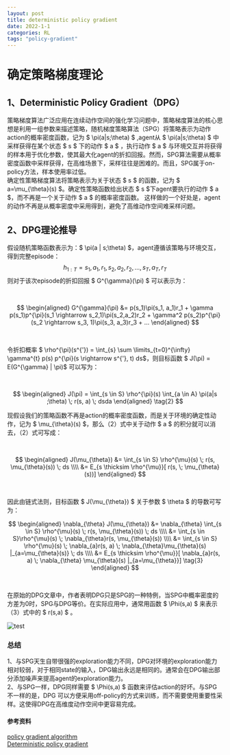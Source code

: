 ```yaml
---
layout: post
title: deterministic policy gradient
date: 2022-1-1
categories: RL
tags: "policy-gradient"
---
```




# 确定策略梯度理论

## 1、Deterministic Policy Gradient（DPG）
策略梯度算法广泛应用在连续动作空间的强化学习问题中，策略梯度算法的核心思想是利用一组参数来描述策略，随机梯度策略算法（SPG）将策略表示为动作action的概率密度函数，记为 $ \pi(a\|s;\theta) $ ,agent从 $ \pi(a\|s;\theta) $ 中采样获得在某个状态 $ s $ 下的动作 $ a $ ，执行动作 $ a $ 与环境交互并将获得的样本用于优化参数，使其最大化agent的折扣回报。然而，SPG算法需要从概率密度函数中采样获得，在高维场景下，采样往往是困难的。而且，SPG属于on-policy方法，样本使用率过低。
<br>
确定性策略梯度算法将策略表示为关于状态 $ s $ 的函数，记为 $ a=\mu_{\theta}(s) $。确定性策略函数给出状态 $ s $下agent要执行的动作 $ a $，而不再是一个关于动作 $ a $ 的概率密度函数。 这样做的一个好处是，agent的动作不再是从概率密度中采用得到，避免了高维动作空间难采样问题。


## 2、DPG理论推导

假设随机策略函数表示为：$ \pi(a \| s;\theta) $，agent遵循该策略与环境交互，得到完整episode：
<br>
$$ h_{1:T} = s_1, a_1, r_1, s_2, a_2, r_2,...,s_T,a_T, r_T $$
则对于该次episode的折扣回报 $ G^{\gamma}(\pi) $ 可以表示为：

<br>

$$
\begin{aligned}
G^{\gamma}(\pi) &= p(s_1)\pi(s_1, a_1)r_1 + 
\gamma p(s_1)p^{\pi}(s_1 \rightarrow s_2,1)\pi(s_2,a_2)r_2 + 
\gamma^2 p(s_2)p^{\pi}(s_2 \rightarrow s_3, 1)\pi(s_3, a_3)r_3 + ... 
\end{aligned}
$$

<br>

令折扣概率 $ \rho^{\pi}(s^{'}) = \int_{s} \sum \limits_{t=0}^{\infty} \gamma^{t} p(s) p^{\pi}(s \rightarrow s^{'}, t) ds$，则目标函数 $ J(\pi) = E(G^{\gamma} \| \pi)$ 可以写为：

<br>

$$
\begin{aligned}
J(\pi) = \int_{s \in S} \rho^{\pi}(s) \int_{a \in A} \pi(a|s ;\theta) \; r(s, a) \; dsda
\end{aligned}
\tag{2}
$$

现假设我们的策略函数不再是action的概率密度函数，而是关于环境的确定性动作，记为 $ \mu_{\theta}(s) $，那么（2）式中关于动作 $ a $ 的积分就可以消去，（2）式可写成：

<br>

$$
\begin{aligned}
J(\mu_{\theta}) &= \int_{s \in S} \rho^{\mu}(s) \; r(s, \mu_{\theta}(s)) \; ds \\\\
 &= E_{s \thicksim \rho^{\mu}}[ r(s, \; \mu_{\theta}(s))]
\end{aligned}
$$

<br>

因此由链式法则，目标函数 $ J(\mu_{\theta}) $ 关于参数 $ \theta $ 的导数可写为：

$$
\begin{aligned}
\nabla_{\theta} J(\mu_{\theta}) &= \nabla_{\theta} \int_{s \in S} \rho^{\mu}(s) \; r(s, \mu_{\theta}(s)) \; ds \\\\
&= \int_{s \in S}\rho^{\mu}(s) \; \nabla_{\theta}r(s, \mu_{\theta}(s)) \\\\
&= \int_{s \in S} \rho^{\mu}(s) \; \nabla_{a}r(s, a) \; \nabla_{\theta}\mu_{\theta}(s) |_{a=\mu_{\theta}(s)} \; ds \\\\
&= E_{s \thicksim \rho^{\mu}}[ \nabla_{a}r(s, a) \; \nabla_{\theta} \mu_{\theta}(s) |_{a=\mu_{\theta}}]
\tag{3}
\end{aligned}
$$

<br>

在原始的DPG文章中，作者表明DPG只是SPG的一种特例，当SPG中概率密度的方差为0时，SPG与DPG等价。在实际应用中，通常用函数 $ \Phi(s,a) $ 来表示（3）式中的 $ r(s,a) $ 。

![test]( \figures\post\DPG_1.jpg )

### 总结
1、与SPG天生自带很强的exploration能力不同，DPG对环境的exploration能力相对较弱，对于相同state的输入，DPG输出永远是相同的。通常会在DPG输出部分添加噪声来提高agent的exploration能力。
<br>
2、与SPG一样，DPG同样需要 $ \Phi(s,a) $ 函数来评估action的好坏。与SPG不一样的是，DPG 可以方便采用off-policy的方式来训练，而不需要使用重要性采样。这使得DPG在高维度动作空间中更容易完成。
<br>


#### 参考资料
[policy gradient algorithm](https://lilianweng.github.io/lil-log/2018/04/08/policy-gradient-algorithms.html#actor-critic)
<br>
[Deterministic policy gradient](https://hal.inria.fr/file/index/docid/938992/filename/dpg-icml2014.pdf)





